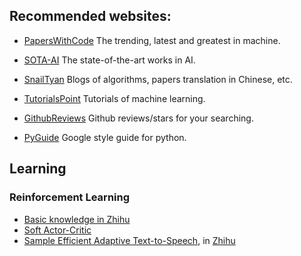 ## Recommended websites:
- [PapersWithCode](https://paperswithcode.com) The trending, latest and greatest in machine.

- [SOTA-AI](https://www.stateoftheart.ai) The state-of-the-art works in AI.

- [SnailTyan](http://noahsnail.com/categories/) Blogs of algorithms, papers translation in Chinese, etc.

- [TutorialsPoint](https://www.tutorialspoint.com/machine_learning_tutorials.htm) Tutorials of machine learning.

- [GithubReviews](https://githubreviews.com/explore/machine-learning) Github reviews/stars for your searching.

- [PyGuide](https://google.github.io/styleguide/pyguide.html) Google style guide for python.

## Learning

### Reinforcement Learning
- [Basic knowledge in Zhihu](https://zhuanlan.zhihu.com/p/25319023)
- [Soft Actor-Critic](https://zhuanlan.zhihu.com/p/70360272)
- [Sample Efficient Adaptive Text-to-Speech](https://sample-efficient-adaptive-tts.github.io/demo/), in [Zhihu](https://zhuanlan.zhihu.com/p/45702794)

